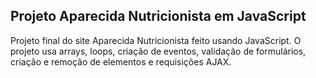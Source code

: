 ## Projeto Aparecida Nutricionista em JavaScript

Projeto final do site Aparecida Nutricionista feito usando JavaScript. O projeto usa arrays, loops, criação de eventos, validação de formulários, criação e remoção de elementos e requisições AJAX.